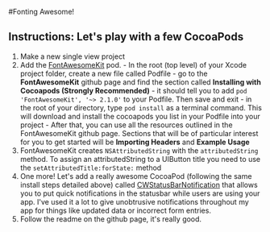 

#Fonting Awesome!

## Instructions: Let's play with a few CocoaPods
  1. Make a new single view project
  2. Add the [FontAwesomeKit](https://github.com/PrideChung/FontAwesomeKit) pod.
    - In the root (top level) of your Xcode project folder, create a new file called Podfile
    - go to the **FontAwesomeKit** github page and find the section called **Installing with Cocoapods (Strongly Recommended)**
    - it should tell you to add `pod 'FontAwesomeKit', '~> 2.1.0'` to your Podfile. Then save and exit
    - in the root of your directory, type `pod install` as a terminal command. This will download and install the cocoapods you list in your Podfile into your project
    - After that, you can use all the resources outlined in the FontAwesomeKit github page. Sections that will be of particular interest for you to get started will be **Importing Headers** and **Example Usage**
  3. FontAwesomeKit creates `NSAttributedString` with the `attributedString` method. To assign an attributedString to a UIButton title you need to use the `setAttributedTitle:forState:` method
  4. One more! Let's add a really awesome CocoaPod (following the same install steps detailed above) called [CWStatusBarNotification](https://github.com/cezarywojcik/CWStatusBarNotification) that allows you to put quick notifications in the statusbar while users are using your app. I've used it a lot to give unobtrusive notifications throughout my app for things like updated data or incorrect form entries.
  5. Follow the readme on the github page, it's really good.
